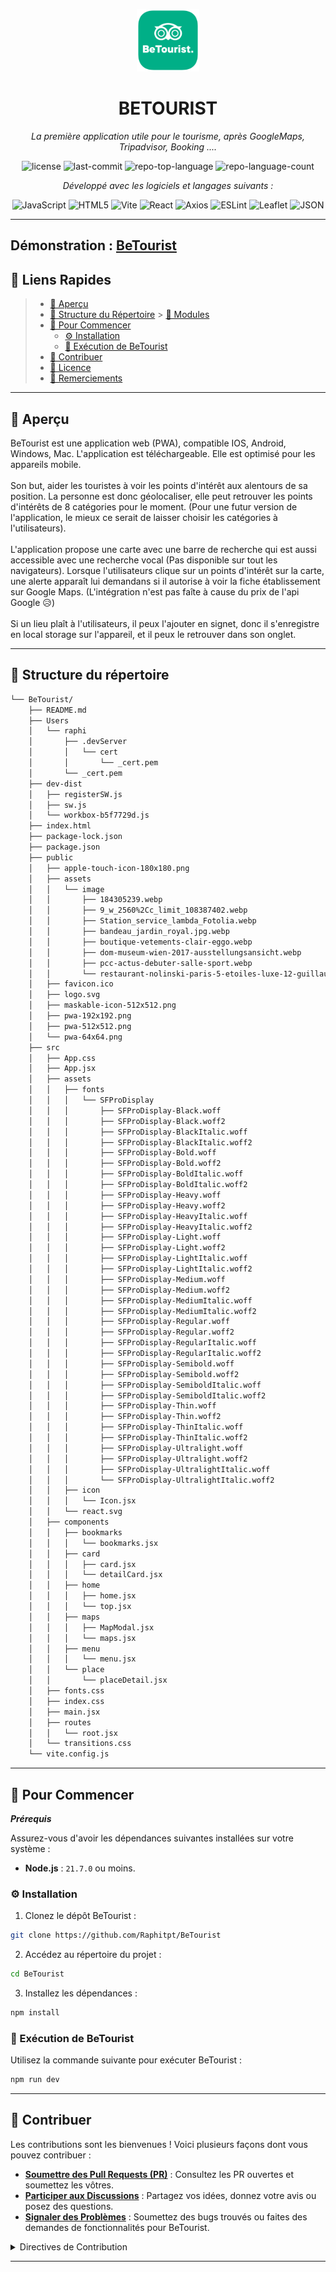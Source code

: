 <p align="center">
  <img src="https://github.com/Raphitpt/BeTourist/blob/main/public/pwa-512x512.png?raw=true" width="100" />
</p>
<p align="center">
    <h1 align="center">BETOURIST</h1>
</p>
<p align="center">
    <em>
La première application utile pour le tourisme, après GoogleMaps, Tripadvisor, Booking ....</em>
</p>
<p align="center">
	<img src="https://img.shields.io/github/license/Raphitpt/BeTourist?style=flat&color=0080ff" alt="license">
	<img src="https://img.shields.io/github/last-commit/Raphitpt/BeTourist?style=flat&logo=git&logoColor=white&color=0080ff" alt="last-commit">
	<img src="https://img.shields.io/github/languages/top/Raphitpt/BeTourist?style=flat&color=0080ff" alt="repo-top-language">
	<img src="https://img.shields.io/github/languages/count/Raphitpt/BeTourist?style=flat&color=0080ff" alt="repo-language-count">
<p>
<p align="center">
		<em>Développé avec les logiciels et langages suivants :</em>
</p>
<p align="center">
	<img src="https://img.shields.io/badge/JavaScript-F7DF1E.svg?style=flat&logo=JavaScript&logoColor=black" alt="JavaScript">
	<img src="https://img.shields.io/badge/HTML5-E34F26.svg?style=flat&logo=HTML5&logoColor=white" alt="HTML5">
	<img src="https://img.shields.io/badge/Vite-646CFF.svg?style=flat&logo=Vite&logoColor=white" alt="Vite">
	<img src="https://img.shields.io/badge/React-61DAFB.svg?style=flat&logo=React&logoColor=black" alt="React">
	<img src="https://img.shields.io/badge/Axios-5A29E4.svg?style=flat&logo=Axios&logoColor=white" alt="Axios">
	<img src="https://img.shields.io/badge/ESLint-4B32C3.svg?style=flat&logo=ESLint&logoColor=white" alt="ESLint">
	<img src="https://img.shields.io/badge/Leaflet-199900.svg?style=flat&logo=Leaflet&logoColor=white" alt="Leaflet">
	<img src="https://img.shields.io/badge/JSON-000000.svg?style=flat&logo=JSON&logoColor=white" alt="JSON">
</p>
<hr>

## Démonstration : <a href="https://locationpoi.netlify.app/">BeTourist<a>


## 🔗 Liens Rapides

> - [📍 Aperçu](#-aperçu)
> - [📂 Structure du Répertoire](#-structure-du-répertoire) > [🧩 Modules](#-pour-commencer)
> - [🚀 Pour Commencer](#-pour-commencer)
>   - [⚙️ Installation](#️-installation)
>   - [🤖 Exécution de BeTourist](#-exécution-de-betourist)
> - [🤝 Contribuer](#-contribuer)
> - [📄 Licence](#-licence)
> - [👏 Remerciements](#-remerciements)

---

## 📍 Aperçu

BeTourist est une application web (PWA), compatible IOS, Android, Windows, Mac. L'application est téléchargeable. Elle est optimisé pour les appareils mobile.<br><br>
Son but, aider les touristes à voir les points d'intérêt aux alentours de sa position. La personne est donc géolocaliser, elle peut retrouver les points d'intérêts de 8 catégories pour le moment. (Pour une futur version de l'application, le mieux ce serait de laisser choisir les catégories à l'utilisateurs).<br><br>
L'application propose une carte avec une barre de recherche qui est aussi accessible avec une recherche vocal (Pas disponible sur tout les navigateurs). Lorsque l'utilisateurs clique sur un points d'intérêt sur la carte, une alerte apparaît lui demandans si il autorise à voir la fiche établissement sur Google Maps. (L'intégration n'est pas faîte à cause du prix de l'api Google 😥)
<br><br>
Si un lieu plaît à l'utilisateurs, il peux l'ajouter en signet, donc il s'enregistre en local storage sur l'appareil, et il peux le retrouver dans son onglet.

---

## 📂 Structure du répertoire

```sh
└── BeTourist/
    ├── README.md
    ├── Users
    │   └── raphi
    │       ├── .devServer
    │       │   └── cert
    │       │       └── _cert.pem
    │       └── _cert.pem
    ├── dev-dist
    │   ├── registerSW.js
    │   ├── sw.js
    │   └── workbox-b5f7729d.js
    ├── index.html
    ├── package-lock.json
    ├── package.json
    ├── public
    │   ├── apple-touch-icon-180x180.png
    │   ├── assets
    │   │   └── image
    │   │       ├── 184305239.webp
    │   │       ├── 9_w_2560%2Cc_limit_108387402.webp
    │   │       ├── Station_service_lambda_Fotolia.webp
    │   │       ├── bandeau_jardin_royal.jpg.webp
    │   │       ├── boutique-vetements-clair-eggo.webp
    │   │       ├── dom-museum-wien-2017-ausstellungsansicht.webp
    │   │       ├── pcc-actus-debuter-salle-sport.webp
    │   │       └── restaurant-nolinski-paris-5-etoiles-luxe-12-guillaume-de-laubier.webp
    │   ├── favicon.ico
    │   ├── logo.svg
    │   ├── maskable-icon-512x512.png
    │   ├── pwa-192x192.png
    │   ├── pwa-512x512.png
    │   └── pwa-64x64.png
    ├── src
    │   ├── App.css
    │   ├── App.jsx
    │   ├── assets
    │   │   ├── fonts
    │   │   │   └── SFProDisplay
    │   │   │       ├── SFProDisplay-Black.woff
    │   │   │       ├── SFProDisplay-Black.woff2
    │   │   │       ├── SFProDisplay-BlackItalic.woff
    │   │   │       ├── SFProDisplay-BlackItalic.woff2
    │   │   │       ├── SFProDisplay-Bold.woff
    │   │   │       ├── SFProDisplay-Bold.woff2
    │   │   │       ├── SFProDisplay-BoldItalic.woff
    │   │   │       ├── SFProDisplay-BoldItalic.woff2
    │   │   │       ├── SFProDisplay-Heavy.woff
    │   │   │       ├── SFProDisplay-Heavy.woff2
    │   │   │       ├── SFProDisplay-HeavyItalic.woff
    │   │   │       ├── SFProDisplay-HeavyItalic.woff2
    │   │   │       ├── SFProDisplay-Light.woff
    │   │   │       ├── SFProDisplay-Light.woff2
    │   │   │       ├── SFProDisplay-LightItalic.woff
    │   │   │       ├── SFProDisplay-LightItalic.woff2
    │   │   │       ├── SFProDisplay-Medium.woff
    │   │   │       ├── SFProDisplay-Medium.woff2
    │   │   │       ├── SFProDisplay-MediumItalic.woff
    │   │   │       ├── SFProDisplay-MediumItalic.woff2
    │   │   │       ├── SFProDisplay-Regular.woff
    │   │   │       ├── SFProDisplay-Regular.woff2
    │   │   │       ├── SFProDisplay-RegularItalic.woff
    │   │   │       ├── SFProDisplay-RegularItalic.woff2
    │   │   │       ├── SFProDisplay-Semibold.woff
    │   │   │       ├── SFProDisplay-Semibold.woff2
    │   │   │       ├── SFProDisplay-SemiboldItalic.woff
    │   │   │       ├── SFProDisplay-SemiboldItalic.woff2
    │   │   │       ├── SFProDisplay-Thin.woff
    │   │   │       ├── SFProDisplay-Thin.woff2
    │   │   │       ├── SFProDisplay-ThinItalic.woff
    │   │   │       ├── SFProDisplay-ThinItalic.woff2
    │   │   │       ├── SFProDisplay-Ultralight.woff
    │   │   │       ├── SFProDisplay-Ultralight.woff2
    │   │   │       ├── SFProDisplay-UltralightItalic.woff
    │   │   │       └── SFProDisplay-UltralightItalic.woff2
    │   │   ├── icon
    │   │   │   └── Icon.jsx
    │   │   └── react.svg
    │   ├── components
    │   │   ├── bookmarks
    │   │   │   └── bookmarks.jsx
    │   │   ├── card
    │   │   │   ├── card.jsx
    │   │   │   └── detailCard.jsx
    │   │   ├── home
    │   │   │   ├── home.jsx
    │   │   │   └── top.jsx
    │   │   ├── maps
    │   │   │   ├── MapModal.jsx
    │   │   │   └── maps.jsx
    │   │   ├── menu
    │   │   │   └── menu.jsx
    │   │   └── place
    │   │       └── placeDetail.jsx
    │   ├── fonts.css
    │   ├── index.css
    │   ├── main.jsx
    │   ├── routes
    │   │   └── root.jsx
    │   └── transitions.css
    └── vite.config.js
```

---

## 🚀 Pour Commencer

**_Prérequis_**

Assurez-vous d'avoir les dépendances suivantes installées sur votre système :

- **Node.js** : `21.7.0` ou moins.

### ⚙️ Installation

1. Clonez le dépôt BeTourist :

```sh
git clone https://github.com/Raphitpt/BeTourist
```

2. Accédez au répertoire du projet :

```sh
cd BeTourist
```

3. Installez les dépendances :

```sh
npm install
```

### 🤖 Exécution de BeTourist

Utilisez la commande suivante pour exécuter BeTourist :

```sh
npm run dev
```

---

## 🤝 Contribuer

Les contributions sont les bienvenues ! Voici plusieurs façons dont vous pouvez contribuer :

- **[Soumettre des Pull Requests (PR)](https://github.com/Raphitpt/BeTourist/blob/main/CONTRIBUTING.md)** : Consultez les PR ouvertes et soumettez les vôtres.
- **[Participer aux Discussions](https://github.com/Raphitpt/BeTourist/discussions)** : Partagez vos idées, donnez votre avis ou posez des questions.
- **[Signaler des Problèmes](https://github.com/Raphitpt/BeTourist/issues)** : Soumettez des bugs trouvés ou faites des demandes de fonctionnalités pour BeTourist.

<details closed>
    <summary>Directives de Contribution</summary>

1. **Forkez le Dépôt** : Commencez par forker le dépôt du projet sur votre compte GitHub.
2. **Clonez Localement** : Clonez le dépôt forké sur votre machine locale en utilisant un client Git.
   ```sh
   git clone https://github.com/Raphitpt/BeTourist
   ```
3. **Créez une Nouvelle Branche** : Travaillez toujours sur une nouvelle branche, en lui donnant un nom descriptif.
   ```sh
   git checkout -b nouvelle-fonctionnalité-x
   ```
4. **Apportez Vos Modifications** : Développez et testez vos modifications localement.
5. **Validez Vos Modifications** : Validez avec un message clair décrivant vos mises à jour.
   ```sh
   git commit -m 'Implémentation de la nouvelle fonctionnalité x.'
   ```
6. **Poussez vers GitHub** : Poussez les modifications vers votre dépôt forké.
   ```sh
   git push origin nouvelle-fonctionnalité-x
   ```
7. **Soumettez une Pull Request** : Créez une PR contre le dépôt du projet original. Décrivez clairement les modifications et leurs motivations.

Une fois votre PR examinée et approuvée, elle sera fusionnée dans la branche principale.

</details>

---
